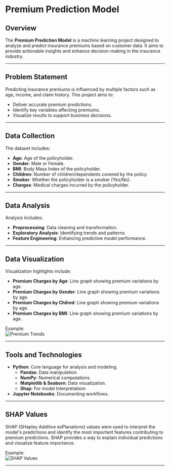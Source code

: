 # Premium Prediction Model

## Overview

The **Premium Prediction Model** is a machine learning project designed to analyze and predict insurance premiums based on customer data. It aims to provide actionable insights and enhance decision-making in the insurance industry.

---

## Problem Statement

Predicting insurance premiums is influenced by multiple factors such as age, income, and claim history. This project aims to:
- Deliver accurate premium predictions.
- Identify key variables affecting premiums.
- Visualize results to support business decisions.

---

## Data Collection

The dataset includes:
- **Age**: Age of the policyholder.
- **Gender**: Male or Female.
- **BMI**: Body Mass Index of the policyholder.
- **Children**: Number of children/dependents covered by the policy.
- **Smoker**: Whether the policyholder is a smoker (Yes/No).
- **Charges**: Medical charges incurred by the policyholder.

---

## Data Analysis

Analysis includes:
- **Preprocessing**: Data cleaning and transformation.
- **Exploratory Analysis**: Identifying trends and patterns.
- **Feature Engineering**: Enhancing predictive model performance.

---

## Data Visualization

Visualization highlights include:
- **Premium Charges by Age**: Line graph showing premium variations by age.
- **Premium Charges by Gender**: Line graph showing premium variations by age.
- **Premium Charges by Chilred**: Line graph showing premium variations by age.
-  **Premium Charges by BMI**: Line graph showing premium variations by age.




Example:  
![Premium Trends](https://github.com/Nthabyy/Premium-Prediction-Model/blob/main/Visualizations/TrendAnalysis.png)

---

## Tools and Technologies

- **Python**: Core language for analysis and modeling.
  - **Pandas**: Data manipulation.
  - **NumPy**: Numerical computations.
  - **Matplotlib & Seaborn**: Data visualization.
  - **Shap**: For model Interpretatiom
- **Jupyter Notebooks**: Documenting workflows.

---

## SHAP Values

SHAP (SHapley Additive exPlanations) values were used to interpret the model's predictions and identify the most important features contributing to premium predictions. SHAP provides a way to explain individual predictions and visualize feature importance.

Example:  
![SHAP Values](https://github.com/Nthabyy/Premium-Prediction-Model/blob/main/Visualizations/SHAP_Values.png)

---



